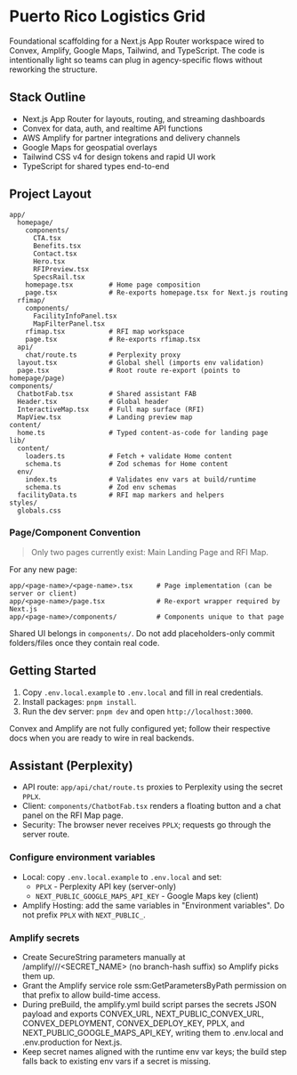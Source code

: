 # Puerto Rico Logistics Grid

Foundational scaffolding for a Next.js App Router workspace wired to Convex, Amplify, Google Maps, Tailwind, and TypeScript. The code is intentionally light so teams can plug in agency-specific flows without reworking the structure.

## Stack Outline
- Next.js App Router for layouts, routing, and streaming dashboards
- Convex for data, auth, and realtime API functions
- AWS Amplify for partner integrations and delivery channels
- Google Maps for geospatial overlays
- Tailwind CSS v4 for design tokens and rapid UI work
- TypeScript for shared types end-to-end

## Project Layout
```
app/
  homepage/
    components/
      CTA.tsx
      Benefits.tsx
      Contact.tsx
      Hero.tsx
      RFIPreview.tsx
      SpecsRail.tsx
    homepage.tsx         # Home page composition
    page.tsx             # Re-exports homepage.tsx for Next.js routing
  rfimap/
    components/
      FacilityInfoPanel.tsx
      MapFilterPanel.tsx
    rfimap.tsx           # RFI map workspace
    page.tsx             # Re-exports rfimap.tsx
  api/
    chat/route.ts        # Perplexity proxy
  layout.tsx             # Global shell (imports env validation)
  page.tsx               # Root route re-export (points to homepage/page)
components/
  ChatbotFab.tsx         # Shared assistant FAB
  Header.tsx             # Global header
  InteractiveMap.tsx     # Full map surface (RFI)
  MapView.tsx            # Landing preview map
content/
  home.ts                # Typed content-as-code for landing page
lib/
  content/
    loaders.ts           # Fetch + validate Home content
    schema.ts            # Zod schemas for Home content
  env/
    index.ts             # Validates env vars at build/runtime
    schema.ts            # Zod env schemas
  facilityData.ts        # RFI map markers and helpers
styles/
  globals.css
```

### Page/Component Convention
> Only two pages currently exist: Main Landing Page and RFI Map.

For any new page:
```
app/<page-name>/<page-name>.tsx      # Page implementation (can be server or client)
app/<page-name>/page.tsx             # Re-export wrapper required by Next.js
app/<page-name>/components/          # Components unique to that page
```
Shared UI belongs in `components/`. Do not add placeholders-only commit folders/files once they contain real code.

## Getting Started
1. Copy `.env.local.example` to `.env.local` and fill in real credentials.
2. Install packages: `pnpm install`.
3. Run the dev server: `pnpm dev` and open `http://localhost:3000`.

Convex and Amplify are not fully configured yet; follow their respective docs when you are ready to wire in real backends.

## Assistant (Perplexity)
- API route: `app/api/chat/route.ts` proxies to Perplexity using the secret `PPLX`.
- Client: `components/ChatbotFab.tsx` renders a floating button and a chat panel on the RFI Map page.
- Security: The browser never receives `PPLX`; requests go through the server route.

### Configure environment variables
- Local: copy `.env.local.example` to `.env.local` and set:
  - `PPLX` - Perplexity API key (server-only)
  - `NEXT_PUBLIC_GOOGLE_MAPS_API_KEY` - Google Maps key (client)
- Amplify Hosting: add the same variables in "Environment variables". Do not prefix `PPLX` with `NEXT_PUBLIC_`.

### Amplify secrets
- Create SecureString parameters manually at /amplify/<app-id>/<branch>/<SECRET_NAME> (no branch-hash suffix) so Amplify picks them up.
- Grant the Amplify service role ssm:GetParametersByPath permission on that prefix to allow build-time access.
- During preBuild, the amplify.yml build script parses the secrets JSON payload and exports CONVEX_URL, NEXT_PUBLIC_CONVEX_URL, CONVEX_DEPLOYMENT, CONVEX_DEPLOY_KEY, PPLX, and NEXT_PUBLIC_GOOGLE_MAPS_API_KEY, writing them to .env.local and .env.production for Next.js.
- Keep secret names aligned with the runtime env var keys; the build step falls back to existing env vars if a secret is missing.
